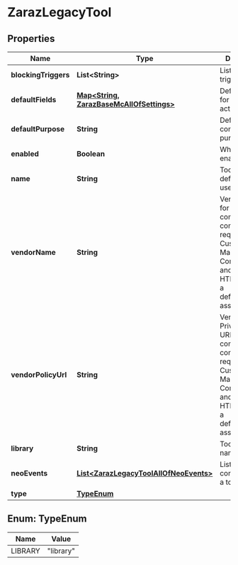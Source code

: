 

# ZarazLegacyTool


## Properties

| Name | Type | Description | Notes |
|------------ | ------------- | ------------- | -------------|
|**blockingTriggers** | **List&lt;String&gt;** | List of blocking trigger IDs |  |
|**defaultFields** | [**Map&lt;String, ZarazBaseMcAllOfSettings&gt;**](ZarazBaseMcAllOfSettings.md) | Default fields for tool&#39;s actions |  |
|**defaultPurpose** | **String** | Default consent purpose ID |  [optional] |
|**enabled** | **Boolean** | Whether tool is enabled |  |
|**name** | **String** | Tool&#39;s name defined by the user |  |
|**vendorName** | **String** | Vendor name for TCF compliant consent modal, required for Custom Managed Components and Custom HTML tool with a defaultPurpose assigned |  [optional] |
|**vendorPolicyUrl** | **String** | Vendor&#39;s Privacy Policy URL for TCF compliant consent modal, required for Custom Managed Components and Custom HTML tool with a defaultPurpose assigned |  [optional] |
|**library** | **String** | Tool&#39;s internal name |  |
|**neoEvents** | [**List&lt;ZarazLegacyToolAllOfNeoEvents&gt;**](ZarazLegacyToolAllOfNeoEvents.md) | List of actions configured on a tool |  |
|**type** | [**TypeEnum**](#TypeEnum) |  |  |



## Enum: TypeEnum

| Name | Value |
|---- | -----|
| LIBRARY | &quot;library&quot; |



